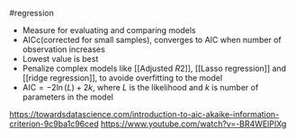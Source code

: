 #regression 
- Measure for evaluating and comparing models
- AICc(corrected for small samples), converges to AIC when number of observation increases
- Lowest value is best
- Penalize complex models like [[Adjusted $R2$]], [[Lasso regression]] and [[ridge regression]], to avoide overfitting to the model
- $\text{AIC} = -2 \ln (L) + 2k$, where $L$ is the likelihood and $k$ is number of parameters in the model

https://towardsdatascience.com/introduction-to-aic-akaike-information-criterion-9c9ba1c96ced
https://www.youtube.com/watch?v=-BR4WElPIXg